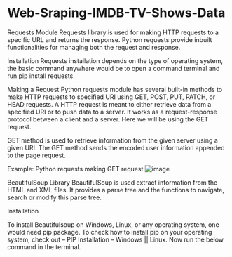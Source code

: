 # Web-Sraping-IMDB-TV-Shows-Data

Requests Module
Requests library is used for making HTTP requests to a specific URL and returns the response. Python requests provide inbuilt functionalities for managing both the request and response.

Installation
Requests installation depends on the type of operating system, the basic command anywhere would be to open a command terminal and run
pip install requests

Making a Request
Python requests module has several built-in methods to make HTTP requests to specified URI using GET, POST, PUT, PATCH, or HEAD requests. A HTTP request is meant to either retrieve data from a specified URI or to push data to a server. It works as a request-response protocol between a client and a server. 
Here we will be using the GET request. 

GET method is used to retrieve information from the given server using a given URI. The GET method sends the encoded user information appended to the page request. 

Example: Python requests making GET request
![image](https://user-images.githubusercontent.com/105133604/205772341-80c4ecd5-cc4d-4eb7-85cf-ed3f8a41d3fc.png)

BeautifulSoup Library
 BeautifulSoup is used extract information from the HTML and XML files. It provides a parse tree and the functions to navigate, search or modify this parse tree.
 
Installation
 
To install Beautifulsoup on Windows, Linux, or any operating system, one would need pip package. To check how to install pip on your operating system, check out – PIP Installation – Windows || Linux. Now run the below command in the terminal.
